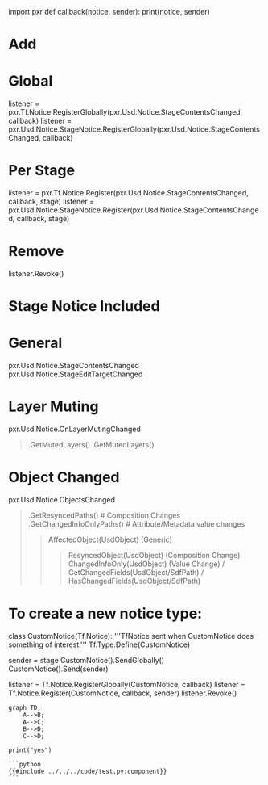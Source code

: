 import pxr
def callback(notice, sender):
    print(notice, sender)

# Add
# Global
listener = pxr.Tf.Notice.RegisterGlobally(pxr.Usd.Notice.StageContentsChanged, callback)
listener = pxr.Usd.Notice.StageNotice.RegisterGlobally(pxr.Usd.Notice.StageContentsChanged, callback)
# Per Stage
listener = pxr.Tf.Notice.Register(pxr.Usd.Notice.StageContentsChanged, callback, stage)
listener = pxr.Usd.Notice.StageNotice.Register(pxr.Usd.Notice.StageContentsChanged, callback, stage)
# Remove
listener.Revoke()

# Stage Notice Included
# General
pxr.Usd.Notice.StageContentsChanged
pxr.Usd.Notice.StageEditTargetChanged
# Layer Muting
pxr.Usd.Notice.OnLayerMutingChanged
> .GetMutedLayers()
> .GetMutedLayers()
# Object Changed
pxr.Usd.Notice.ObjectsChanged
> .GetResyncedPaths()        # Composition Changes
> .GetChangedInfoOnlyPaths() #  Attribute/Metadata value changes
>> AffectedObject(UsdObject) (Generic)
>>> ResyncedObject(UsdObject) (Composition Change)
>>> ChangedInfoOnly(UsdObject) (Value Change)  / GetChangedFields(UsdObject/SdfPath) / HasChangedFields(UsdObject/SdfPath) 

# To create a new notice type:
class CustomNotice(Tf.Notice):
    '''TfNotice sent when CustomNotice does something of interest.'''
Tf.Type.Define(CustomNotice)

sender = stage
CustomNotice().SendGlobally()
CustomNotice().Send(sender)

listener = Tf.Notice.RegisterGlobally(CustomNotice, callback)
listener = Tf.Notice.Register(CustomNotice, callback, sender)
listener.Revoke()





```mermaid
graph TD;
    A-->B;
    A-->C;
    B-->D;
    C-->D;
```

```python,noplayground
print("yes")
```


~~~admonish example title=" Example"
```python
{{#include ../../../code/test.py:component}}
```
~~~


